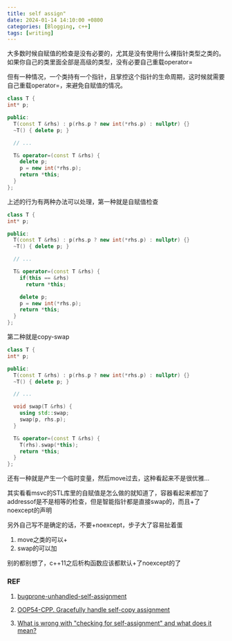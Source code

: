```yaml
---
title: self assign"
date: 2024-01-14 14:10:00 +0800
categories: [Blogging, c++]
tags: [writing]
---
```


大多数时候自赋值的检查是没有必要的，尤其是没有使用什么裸指针类型之类的。如果你自己的类里面全部是高级的类型，没有必要自己重载operator=

但有一种情况，一个类持有一个指针，且掌控这个指针的生命周期，这时候就需要自己重载operator=，来避免自赋值的情况。

```c++
class T {
int* p;

public:
  T(const T &rhs) : p(rhs.p ? new int(*rhs.p) : nullptr) {}
  ~T() { delete p; }

  // ...

  T& operator=(const T &rhs) {
    delete p;
    p = new int(*rhs.p);
    return *this;
  }
};
```

上述的行为有两种办法可以处理，第一种就是自赋值检查

```c++
class T {
int* p;

public:
  T(const T &rhs) : p(rhs.p ? new int(*rhs.p) : nullptr) {}
  ~T() { delete p; }

  // ...

  T& operator=(const T &rhs) {
    if(this == &rhs)
      return *this;

    delete p;
    p = new int(*rhs.p);
    return *this;
  }
};
```

第二种就是copy-swap

```c++
class T {
int* p;

public:
  T(const T &rhs) : p(rhs.p ? new int(*rhs.p) : nullptr) {}
  ~T() { delete p; }

  // ...

  void swap(T &rhs) {
    using std::swap;
    swap(p, rhs.p);
  }

  T& operator=(const T &rhs) {
    T(rhs).swap(*this);
    return *this;
  }
};
```

还有一种就是产生一个临时变量，然后move过去，这种看起来不是很优雅...

其实看看msvc的STL库里的自赋值是怎么做的就知道了，容器看起来都加了addressof是不是相等的检查，但是智能指针都是直接swap的，而且+了noexcept的声明

另外自己写不是确定的话，不要+noexcept，步子大了容易扯着蛋

1. move之类的可以+
2. swap的可以加

别的都别想了，c++11之后析构函数应该都默认+了noexcept的了


### REF

1. [bugprone-unhandled-self-assignment](https://clang.llvm.org/extra/clang-tidy/checks/bugprone/unhandled-self-assignment.html)

2. [OOP54-CPP. Gracefully handle self-copy assignment](https://wiki.sei.cmu.edu/confluence/display/cplusplus/OOP54-CPP.+Gracefully+handle+self-copy+assignment)

3. [What is wrong with "checking for self-assignment" and what does it mean?](https://stackoverflow.com/questions/12015156/what-is-wrong-with-checking-for-self-assignment-and-what-does-it-mean)
